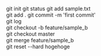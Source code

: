 git init
git status
git add sample.txt  
git add .
git commit -m 'first commit'  
git log  
git checkout -b feature/sample_b  
git checkout master  
git merge feature/sample_b  
git reset --hard hogehoge
